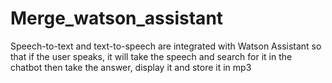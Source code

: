 # Merge_watson_assistant
Speech-to-text and text-to-speech are integrated with Watson Assistant so that if the user speaks, it will take the speech and search for it in the chatbot then take the answer, display it and store it in mp3
